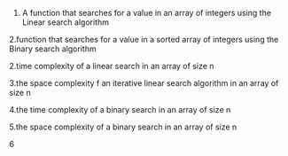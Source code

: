 1. A function that searches for a value in an array of integers using the Linear search algorithm

2.function that searches for a value in a sorted array of integers using the Binary search algorithm

2.time complexity of a linear search in an array of size n

3.the space complexity f an iterative linear search algorithm in an array of size n

4.the time complexity of a binary search in an array of size n

5.the space complexity of a binary search in an array of size n

6
